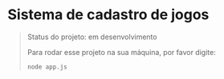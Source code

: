 <h1>Sistema de cadastro de jogos</h1>

> Status do projeto: em desenvolvimento
>
> Para rodar esse projeto na sua máquina, por favor digite:
>
> ```
>node app.js
> ```
